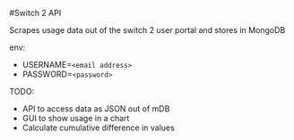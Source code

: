#Switch 2 API

Scrapes usage data out of the switch 2 user portal and stores in MongoDB

env:
- USERNAME=`<email address>`
- PASSWORD=`<password>`

TODO:
- API to access data as JSON out of mDB
- GUI to show usage in a chart
- Calculate cumulative difference in values
